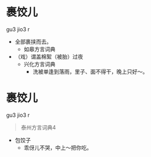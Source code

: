 # 裹饺儿
gu3 jio3 r
+ 全部裹挟而去。
  * 如皋方言词典
+ （戏）谓盖棉絮（被胎）过夜
  * 兴化方言词典
    - 洗被单逢到落雨，里子、面不得干，晚上只好～。

# 裹饺儿
gu3 jio3 r
> 泰州方言词典4
- 包饺子
  - 乖伢儿不哭，中上～把你吃。
